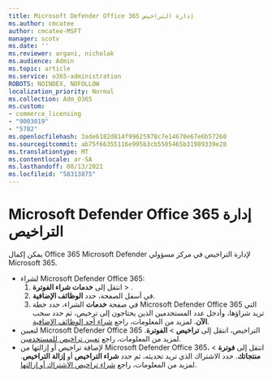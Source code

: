 ```yaml
---
title: Microsoft Defender Office 365 إدارة التراخيص
ms.author: cmcatee
author: cmcatee-MSFT
manager: scotv
ms.date: ''
ms.reviewer: argani, nicholak
ms.audience: Admin
ms.topic: article
ms.service: o365-administration
ROBOTS: NOINDEX, NOFOLLOW
localization_priority: Normal
ms.collection: Adm_O365
ms.custom:
- commerce_licensing
- "9003019"
- "5782"
ms.openlocfilehash: 3ade6182d814f99625978c7e14678e67e6b57260
ms.sourcegitcommit: ab75f66355116e995b3cb5505465b31989339e28
ms.translationtype: MT
ms.contentlocale: ar-SA
ms.lasthandoff: 08/13/2021
ms.locfileid: "58313875"
---
```

# <a name="microsoft-defender-for-office-365-license-management"></a>Microsoft Defender Office 365 إدارة التراخيص

يمكن إكمال Office 365 Microsoft Defender لإدارة التراخيص في مركز مسؤولي Microsoft 365.

- لشراء Microsoft Defender Office 365:
    1. انتقل إلى **خدمات شراء الفوترة**  >  [](https://go.microsoft.com/fwlink/p/?linkid=868433).
    2. في أسفل الصفحة، حدد **الوظائف الإضافية**.
    3. في صفحة **خدمات** الشراء، حدد خطة Microsoft Defender Office 365 التي تريد شراؤها، وأدخل عدد المستخدمين الذين يحتاجون إلى ترخيص، ثم حدد سحب **الآن**. لمزيد من المعلومات، راجع [شراء أحد الوظائف الإضافية](https://docs.microsoft.com/microsoft-365/commerce/buy-or-edit-an-add-on).
- لتعيين Microsoft Defender Office 365 التراخيص، انتقل إلى **تراخيص**  >  **الفوترة**. لمزيد من المعلومات، راجع [تعيين تراخيص للمستخدمين](https://docs.microsoft.com/microsoft-365/admin/manage/assign-licenses-to-users).
- لإضافة تراخيص أو إزالتها من Microsoft Defender Office 365، انتقل إلى **فوترة**  >  **منتجاتك**. حدد الاشتراك الذي تريد تحديثه، ثم حدد **شراء التراخيص** أو **إزالة التراخيص**. لمزيد من المعلومات، راجع [شراء تراخيص الاشتراك أو إزالتها](https://docs.microsoft.com/microsoft-365/commerce/licenses/buy-licenses).